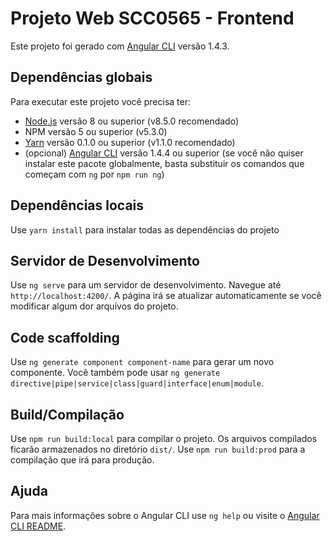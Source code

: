 # Projeto Web SCC0565 - Frontend

Este projeto foi gerado com [Angular CLI](https://github.com/angular/angular-cli) versão 1.4.3.

## Dependências globais

Para executar este projeto você precisa ter:

* [Node.js](https://nodejs.org/en/) versão 8 ou superior (v8.5.0 recomendado)
* NPM versão 5 ou superior (v5.3.0)
* [Yarn](https://yarnpkg.com/lang/en/) versão 0.1.0 ou superior (v1.1.0 recomendado)
* (opcional) [Angular CLI](https://github.com/angular/angular-cli) versão 1.4.4 ou superior (se você não quiser instalar este pacote globalmente, basta substituir os comandos que começam com `ng` por `npm run ng`)

## Dependências locais

Use `yarn install` para instalar todas as dependências do projeto

## Servidor de Desenvolvimento

Use `ng serve` para um servidor de desenvolvimento. Navegue até `http://localhost:4200/`. A página irá se atualizar automaticamente se você modificar algum dor arquivos do projeto.

## Code scaffolding

Use `ng generate component component-name` para gerar um novo componente. Você também pode usar `ng generate directive|pipe|service|class|guard|interface|enum|module`.

## Build/Compilação

Use `npm run build:local` para compilar o projeto. Os arquivos compilados ficarão armazenados no diretório `dist/`. Use `npm run build:prod` para a compilação que irá para produção.

## Ajuda

Para mais informações sobre o Angular CLI use `ng help` ou visite o [Angular CLI README](https://github.com/angular/angular-cli/blob/master/README.md).
